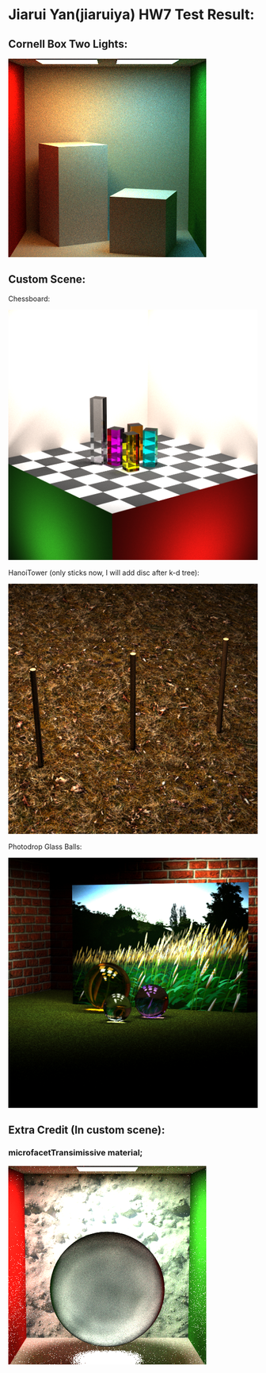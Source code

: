 Jiarui Yan(jiaruiya) HW7 Test Result:
======================

Cornell Box Two Lights:
-------------
![](./RenderedResult/cornellBoxTwoLight.png)

Custom Scene:
-------------
Chessboard:

![](./RenderedResult/CustomScene_Chessboard.png)

HanoiTower (only sticks now, I will add disc after k-d tree):

![](./RenderedResult/CustomScene_HanoiTower.png)

Photodrop Glass Balls:

![](./RenderedResult/CustomScene_PhotoDropGlassBalls.png)

Extra Credit (In custom scene):
-------------
### microfacetTransimissive material;

![](./RenderedResult/microfacetTransmisive.png)
